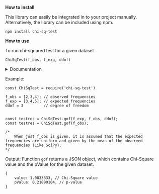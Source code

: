 

**How to install**

This library can easily be integrated in to your project manually. Alternatively, the library can be included using npm.

```
npm install chi-sq-test
```

**How to use**

To run chi-squared test for a given dataset


```ChiSqTest(f_obs, f_exp, ddof)```
<details>
    <summary>Documentation</summary>
    <ul>
        <li><code>f_obs</code>: [Array]list of observed frequencies</li>
        <li><code>f_exp</code>: [Array]list of expected frequencies</li>
        <li><code>ddof</code>: [number] degree of freedom. Default: n-1, n: number of bins</li>
    </ul>
</details>

Example:
```
const ChiSqTest = require('chi-sq-test')

f_obs = [2,3,4]; // observed frequencies 
f_exp = [3,4,5]; // expected frequencies    
ddof = 3         // degree of freedom 


const testres = ChiSqTest.gof(f_exp, f_obs, ddof);
const testres = ChiSqTest.gof(f_obs);

/*
    When just f_obs is given, it is assumed that the expected frequencies are uniform and given by the mean of the observed frequencies (Like SciPy).
*/
```

Output:
Function ```gof``` returns a JSON object, which contains Chi-Square value and the pValue for the given dataset.

```
{ 
    value: 1.0833333, // Chi-Square value
    pValue: 0.21890104, // p-value 
}
```
